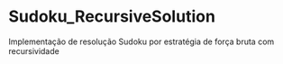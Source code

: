 # Sudoku_RecursiveSolution
Implementação de resolução Sudoku por estratégia de força bruta com recursividade 
